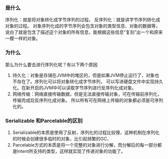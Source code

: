 ### 是什么
   序列化：就是将对象转化成字节序列的过程。
   反序列化：就是讲字节序列转化成对象的过程。
   对象序列化成的字节序列会包含对象的类型信息、对象的数据等，
   说白了就是包含了描述这个对象的所有信息，能根据这些信息“复刻”出一个和原来一模一样的对象。
### 为什么
   那么为什么要去进行序列化呢？有以下两个原因
1. 持久化：对象是存储在JVM中的堆区的，但是如果JVM停止运行了，对象也不存在了。序列化可以将对象转化成字节序列，
可以写进硬盘文件中实现持久化。在新开启的JVM中可以读取字节序列进行反序列化成对象。
2. 网络传输：网络直接传输数据，但是无法直接传输对象，可在传输前序列化，传输完成后反序列化成对象。
所以所有可在网络上传输的对象都必须是可序列化的。

### Serializable 和Parcelable的区别
1. Serializable的本质是使用了反射，序列化的过程比较慢，这种机制在序列化的时候会创建很多临时的对象，比引起频繁的GC、
2. Parcelable方式的本质是将一个完整的对象进行分解，而分解后的每一部分都是Intent所支持的类型，这样就实现了传递对象的功能了。